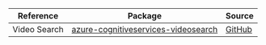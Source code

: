 | Reference | Package | Source |
|---|---|---|
|Video Search|[azure-cognitiveservices-videosearch](https://repo1.maven.org/maven2/com/microsoft/azure/cognitiveservices/azure-cognitiveservices-videosearch)|[GitHub](https://github.com/Azure/azure-sdk-for-java/blob/main/sdk/cognitiveservices/ms-azure-cs-videosearch)|
